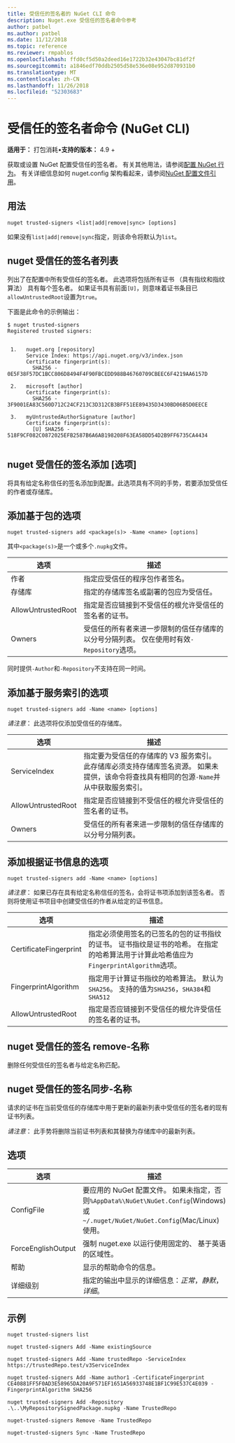 ```yaml
---
title: 受信任的签名者的 NuGet CLI 命令
description: Nuget.exe 受信任的签名者命令参考
author: patbel
ms.author: patbel
ms.date: 11/12/2018
ms.topic: reference
ms.reviewer: rmpablos
ms.openlocfilehash: ffd0cf5d50a2deed16e1722b32e43047bc81df2f
ms.sourcegitcommit: a1846edf70ddb2505d58e536e08e952d870931b0
ms.translationtype: MT
ms.contentlocale: zh-CN
ms.lasthandoff: 11/26/2018
ms.locfileid: "52303683"
---
```

# <a name="trusted-signers-command-nuget-cli"></a>受信任的签名者命令 (NuGet CLI)

**适用于：** 打包消耗&bullet;**支持的版本：** 4.9 +

获取或设置 NuGet 配置受信任的签名者。 有关其他用法，请参阅[配置 NuGet 行为](../consume-packages/configuring-nuget-behavior.md)。 有关详细信息如何 nuget.config 架构看起来，请参阅[NuGet 配置文件引用](../reference/nuget-config-file.md)。

## <a name="usage"></a>用法

```cli
nuget trusted-signers <list|add|remove|sync> [options]
```

如果没有`list|add|remove|sync`指定，则该命令将默认为`list`。

## <a name="nuget-trusted-signers-list"></a>nuget 受信任的签名者列表

列出了在配置中所有受信任的签名者。 此选项将包括所有证书 （具有指纹和指纹算法） 具有每个签名者。 如果证书具有前面`[U]`，则意味着证书条目已`allowUntrustedRoot`设置为`true`。

下面是此命令的示例输出：

```cli
$ nuget trusted-signers
Registered trusted signers:


 1.   nuget.org [repository]
      Service Index: https://api.nuget.org/v3/index.json
      Certificate fingerprint(s):
        SHA256 - 0E5F38F57DC1BCC806D8494F4F90FBCEDD988B46760709CBEEC6F4219AA6157D

 2.   microsoft [author]
      Certificate fingerprint(s):
        SHA256 - 3F9001EA83C560D712C24CF213C3D312CB3BFF51EE89435D3430BD06B5D0EECE

 3.   myUntrustedAuthorSignature [author]
      Certificate fingerprint(s):
        [U] SHA256 - 518F9CF082C0872025EFB2587B6A6AB198208F63EA58DD54D2B9FF6735CA4434
        
```

## <a name="nuget-trusted-signers-add-options"></a>nuget 受信任的签名添加 [选项]

将具有给定名称信任的签名添加到配置。此选项具有不同的手势，若要添加受信任的作者或存储库。

## <a name="options-for-add-based-on-a-package"></a>添加基于包的选项

```cli
nuget trusted-signers add <package(s)> -Name <name> [options]
```

其中`<package(s)>`是一个或多个`.nupkg`文件。

| 选项 | 描述 |
| --- | --- |
| 作者 | 指定应受信任的程序包作者签名。 |
| 存储库 | 指定的存储库签名或副署的包应为受信任。 |
| AllowUntrustedRoot | 指定是否应链接到不受信任的根允许受信任的签名者的证书。 |
| Owners | 受信任的所有者来进一步限制的信任存储库的以分号分隔列表。 仅在使用时有效`-Repository`选项。 |

同时提供`-Author`和`-Repository`不支持在同一时间。

## <a name="options-for-add-based-on-a-service-index"></a>添加基于服务索引的选项

```cli
nuget trusted-signers add -Name <name> [options]
```

_请注意_： 此选项将仅添加受信任的存储库。 

| 选项 | 描述 |
| --- | --- |
| ServiceIndex | 指定要为受信任的存储库的 V3 服务索引。 此存储库必须支持存储库签名资源。 如果未提供，该命令将查找具有相同的包源`-Name`并从中获取服务索引。 |
| AllowUntrustedRoot | 指定是否应链接到不受信任的根允许受信任的签名者的证书。 |
| Owners | 受信任的所有者来进一步限制的信任存储库的以分号分隔列表。 |

## <a name="options-for-add-based-on-the-certificate-information"></a>添加根据证书信息的选项

```cli
nuget trusted-signers add -Name <name> [options]
```

_请注意_： 如果已存在具有给定名称信任的签名，会将证书项添加到该签名者。 否则将使用证书项目中创建受信任的作者从给定的证书信息。

| 选项 | 描述 |
| --- | --- |
| CertificateFingerprint | 指定必须使用签名的已签名的包的证书指纹的证书。 证书指纹是证书的哈希。 在指定的哈希算法用于计算此哈希值应为`FingerprintAlgorithm`选项。 |
| FingerprintAlgorithm | 指定用于计算证书指纹的哈希算法。 默认为 `SHA256`。 支持的值为`SHA256`，`SHA384`和 `SHA512` |
| AllowUntrustedRoot | 指定是否应链接到不受信任的根允许受信任的签名者的证书。 |

## <a name="nuget-trusted-signers-remove--name-name"></a>nuget 受信任的签名 remove-名称 <name>

删除任何受信任的签名者与给定名称匹配。

## <a name="nuget-trusted-signers-sync--name-name"></a>nuget 受信任的签名同步-名称 <name>

请求的证书在当前受信任的存储库中用于更新的最新列表中受信任的签名者的现有证书列表。

_请注意_： 此手势将删除当前证书列表和其替换为存储库中的最新列表。

## <a name="options"></a>选项

| 选项 | 描述 |
| --- | --- |
| ConfigFile | 要应用的 NuGet 配置文件。 如果未指定，否则`%AppData%\NuGet\NuGet.Config`(Windows) 或`~/.nuget/NuGet/NuGet.Config`(Mac/Linux) 使用。|
| ForceEnglishOutput | 强制 nuget.exe 以运行使用固定的、 基于英语的区域性。 |
| 帮助 | 显示的帮助命令的信息。 |
| 详细级别 | 指定的输出中显示的详细信息：*正常*，*静默*，*详细*。 |

## <a name="examples"></a>示例

```cli
nuget trusted-signers list

nuget trusted-signers Add -Name existingSource

nuget trusted-signers Add -Name trustedRepo -ServiceIndex https://trustedRepo.test/v3ServiceIndex

nuget trusted-signers Add -Name author1 -CertificateFingerprint CE40881FF5F0AD3E58965DA20A9F571EF1651A56933748E1BF1C99E537C4E039 -FingerprintAlgorithm SHA256

nuget trusted-signers Add -Repository .\..\MyRepositorySignedPackage.nupkg -Name TrustedRepo

nuget-trusted-signers Remove -Name TrustedRepo

nuget-trusted-signers Sync -Name TrustedRepo
```